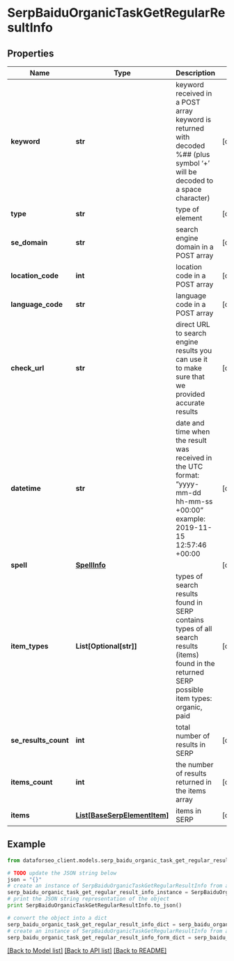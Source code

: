 # SerpBaiduOrganicTaskGetRegularResultInfo


## Properties

Name | Type | Description | Notes
------------ | ------------- | ------------- | -------------
**keyword** | **str** | keyword received in a POST array keyword is returned with decoded %## (plus symbol ‘+’ will be decoded to a space character) | [optional] 
**type** | **str** | type of element | [optional] 
**se_domain** | **str** | search engine domain in a POST array | [optional] 
**location_code** | **int** | location code in a POST array | [optional] 
**language_code** | **str** | language code in a POST array | [optional] 
**check_url** | **str** | direct URL to search engine results you can use it to make sure that we provided accurate results | [optional] 
**datetime** | **str** | date and time when the result was received in the UTC format: “yyyy-mm-dd hh-mm-ss +00:00” example: 2019-11-15 12:57:46 +00:00 | [optional] 
**spell** | [**SpellInfo**](SpellInfo.md) |  | [optional] 
**item_types** | **List[Optional[str]]** | types of search results found in SERP contains types of all search results (items) found in the returned SERP possible item types: organic, paid | [optional] 
**se_results_count** | **int** | total number of results in SERP | [optional] 
**items_count** | **int** | the number of results returned in the items array | [optional] 
**items** | [**List[BaseSerpElementItem]**](BaseSerpElementItem.md) | items in SERP | [optional] 

## Example

```python
from dataforseo_client.models.serp_baidu_organic_task_get_regular_result_info import SerpBaiduOrganicTaskGetRegularResultInfo

# TODO update the JSON string below
json = "{}"
# create an instance of SerpBaiduOrganicTaskGetRegularResultInfo from a JSON string
serp_baidu_organic_task_get_regular_result_info_instance = SerpBaiduOrganicTaskGetRegularResultInfo.from_json(json)
# print the JSON string representation of the object
print SerpBaiduOrganicTaskGetRegularResultInfo.to_json()

# convert the object into a dict
serp_baidu_organic_task_get_regular_result_info_dict = serp_baidu_organic_task_get_regular_result_info_instance.to_dict()
# create an instance of SerpBaiduOrganicTaskGetRegularResultInfo from a dict
serp_baidu_organic_task_get_regular_result_info_form_dict = serp_baidu_organic_task_get_regular_result_info.from_dict(serp_baidu_organic_task_get_regular_result_info_dict)
```
[[Back to Model list]](../README.md#documentation-for-models) [[Back to API list]](../README.md#documentation-for-api-endpoints) [[Back to README]](../README.md)


